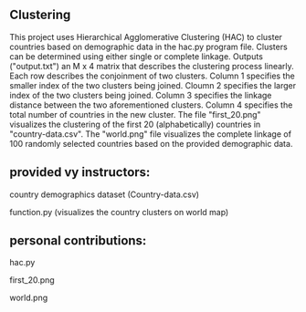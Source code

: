 ## Clustering

This project uses Hierarchical Agglomerative Clustering (HAC) to cluster countries based on demographic data in the hac.py program file. Clusters can be determined using either single or complete linkage. Outputs ("output.txt") an M x 4 matrix that describes the clustering process linearly. Each row describes the conjoinment of two clusters. Column 1 specifies the smaller index of the two clusters being joined. Cloumn 2 specifies the larger index of the two clusters being joined. Column 3 specifies the linkage distance between the two aforementioned clusters. Column 4 specifies the total number of countries in the new cluster. The file "first_20.png" visualizes the clustering of the first 20 (alphabetically) countries in "country-data.csv". The "world.png" file visualizes the complete linkage of 100 randomly selected countries based on the provided demographic data.

## provided vy instructors:

country demographics dataset (Country-data.csv)

function.py (visualizes the country clusters on world map)

## personal contributions:

hac.py

first_20.png

world.png

